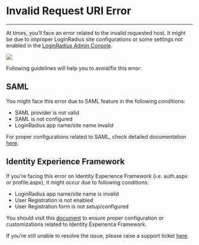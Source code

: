 Invalid Request URI Error
====


-------
At times, you’ll face an error related to the invalid requested host. It might be due to improper LoginRadius site configurations or some settings not enabled in the [LoginRadius Admin Console](https://adminconsole.loginradius.com). 

![](https://apidocs.lrcontent.com/images/error_screenshot_235775a953fd6a5ab92.99395267.png)

Following guidelines will help you to avoid/fix this error:

## SAML
You might face this error due to SAML feature in the following conditions:

- SAML provider is not valid
- SAML is not configured
- LoginRadius app name/site name invalid

For proper configurations related to SAML, check detailed documentation [here](/api/v2/single-sign-on/saml-security-assertion-markup-language).

## Identity Experience Framework
If you’re facing this error on Identity Experience Framework (i.e. auth.aspx or profile.aspx), it might occur due to following conditions:

- LoginRadius app name/site name is invalid
- User Registration is not enabled
- User Registration form is not setup/configured

You should visit this [document](/api/v2/user-registration/hosted-registration) to ensure proper configuration or customizations related to Identity Experience Framework.<br/>

If you’re still unable to resolve the issue, please raise a support ticket [here](https://adminconsole.loginradius.com/support/tickets/open-a-new-ticket).

